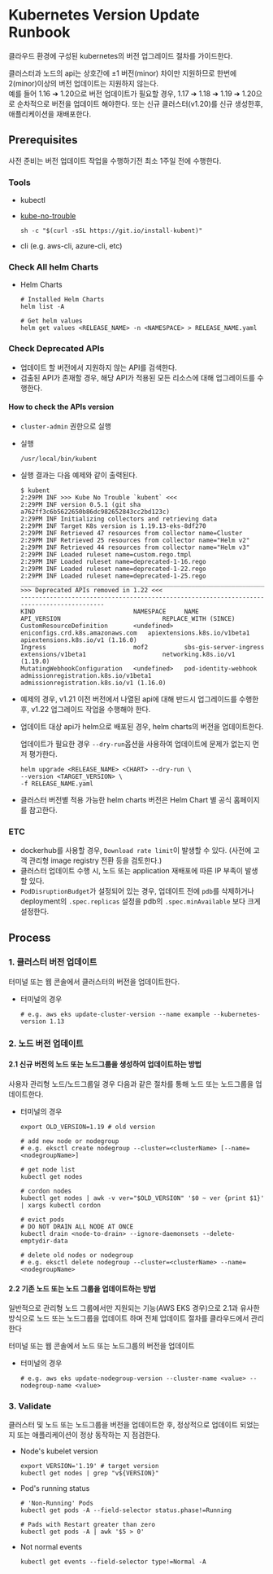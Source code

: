 # Kubernetes Version Update Runbook

클라우드 환경에 구성된 kubernetes의 버전 업그레이드 절차를 가이드한다.

클러스터과 노드의 api는 상호간에 &plusmn;1 버전(minor) 차이만 지원하므로 한번에 2(minor)이상의 버전 업데이트는 지원하지 않는다. </br>
예를 들어 1.16 &#10132; 1.20으로 버전 업데이트가 필요할 경우, 1.17 &#10132; 1.18 &#10132; 1.19 &#10132; 1.20으로 순차적으로 버전을 업데이트 해야한다.
또는 신규 클러스터(v1.20)를 신규 생성한후, 애플리케이션을 재배포한다.

## Prerequisites

사전 준비는 버전 업데이트 작업을 수행하기전 최소 1주일 전에 수행한다.

### Tools

- kubectl
- [kube-no-trouble](https://github.com/doitintl/kube-no-trouble)

  ```Shell
  sh -c "$(curl -sSL https://git.io/install-kubent)"
  ```

- cli (e.g. aws-cli, azure-cli, etc)

### Check All helm Charts

- Helm Charts

  ```Shell
  # Installed Helm Charts
  helm list -A

  # Get helm values
  helm get values <RELEASE_NAME> -n <NAMESPACE> > RELEASE_NAME.yaml
  ```

### Check Deprecated APIs

- 업데이트 할 버전에서 지원하지 않는 API를 검색한다.
- 검출된 API가 존재할 경우, 해당 API가 적용된 모든 리소스에 대해 업그레이드를 수행한다.

#### How to check the APIs version

- `cluster-admin` 권한으로 실행
- 실행

  ```Shell
  /usr/local/bin/kubent
  ```

- 실행 결과는 다음 예제와 같이 출력된다.

  ```Shell
  $ kubent
  2:29PM INF >>> Kube No Trouble `kubent` <<<
  2:29PM INF version 0.5.1 (git sha a762ff3c6b5622650b86dc982652843cc2bd123c)
  2:29PM INF Initializing collectors and retrieving data
  2:29PM INF Target K8s version is 1.19.13-eks-8df270
  2:29PM INF Retrieved 47 resources from collector name=Cluster
  2:29PM INF Retrieved 25 resources from collector name="Helm v2"
  2:29PM INF Retrieved 44 resources from collector name="Helm v3"
  2:29PM INF Loaded ruleset name=custom.rego.tmpl
  2:29PM INF Loaded ruleset name=deprecated-1-16.rego
  2:29PM INF Loaded ruleset name=deprecated-1-22.rego
  2:29PM INF Loaded ruleset name=deprecated-1-25.rego
  __________________________________________________________________________________________
  >>> Deprecated APIs removed in 1.22 <<<
  ------------------------------------------------------------------------------------------
  KIND                           NAMESPACE     NAME                               API_VERSION                            REPLACE_WITH (SINCE)
  CustomResourceDefinition       <undefined>   eniconfigs.crd.k8s.amazonaws.com   apiextensions.k8s.io/v1beta1           apiextensions.k8s.io/v1 (1.16.0)
  Ingress                        mof2          sbs-gis-server-ingress             extensions/v1beta1                     networking.k8s.io/v1 (1.19.0)
  MutatingWebhookConfiguration   <undefined>   pod-identity-webhook               admissionregistration.k8s.io/v1beta1   admissionregistration.k8s.io/v1 (1.16.0)
  ```

- 예제의 경우, v1.21 이전 버전에서 나열된 api에 대해 반드시 업그레이드를 수행한 후, v1.22 업그레이드 작업을 수행해야 한다.
- 업데이트 대상 api가 helm으로 배포된 경우, helm charts의 버전을 업데이트한다.

  업데이트가 필요한 경우 `--dry-run`옵션을 사용하여 업데이트에 문제가 없는지 먼저 평가한다.

  ```Shell
  helm upgrade <RELEASE_NAME> <CHART> --dry-run \
  --version <TARGET_VERSION> \
  -f RELEASE_NAME.yaml
  ```

- 클러스터 버전별 적용 가능한 helm charts 버전은 Helm Chart 별 공식 홈페이지를 참고한다.

### ETC

- dockerhub를 사용할 경우, `Download rate limit`이 발생할 수 있다. (사전에 고객 관리형 image registry 전환 등을 검토한다.)
- 클러스터 업데이트 수행 시, 노드 또는 application 재배포에 따른 IP 부족이 발생할 있다.
- `PodDisruptionBudget`가 설정되어 있는 경우, 업데이트 전에 `pdb`를 삭제하거나 deployment의 `.spec.replicas` 설정을 pdb의 `.spec.minAvailable` 보다 크게 설정한다.

## Process

### 1. 클러스터 버전 업데이트

터미널 또는 웹 콘솔에서 클러스터의 버전을 업데이트한다.

- 터미널의 경우

  ```Shell
  # e.g. aws eks update-cluster-version --name example --kubernetes-version 1.13
  ```

### 2. 노드 버전 업데이트

#### 2.1 신규 버전의 노드 또는 노드그룹을 생성하여 업데이트하는 방법

사용자 관리형 노드/노드그룹일 경우 다음과 같은 절차를 통해 노드 또는 노드그룹을 업데이트한다.

- 터미널의 경우

  ```Shell
  export OLD_VERSION=1.19 # old version

  # add new node or nodegroup
  # e.g. eksctl create nodegroup --cluster=<clusterName> [--name=<nodegroupName>]

  # get node list
  kubectl get nodes

  # cordon nodes
  kubectl get nodes | awk -v ver="$OLD_VERSION" '$0 ~ ver {print $1}' | xargs kubectl cordon

  # evict pods
  # DO NOT DRAIN ALL NODE AT ONCE
  kubectl drain <node-to-drain> --ignore-daemonsets --delete-emptydir-data

  # delete old nodes or nodegroup
  # e.g. eksctl delete nodegroup --cluster=<clusterName> --name=<nodegroupName>
  ```

#### 2.2 기존 노드 또는 노드 그룹을 업데이트하는 방법

일반적으로 관리형 노드 그룹에서만 지원되는 기능(AWS EKS 경우)으로 2.1과 유사한 방식으로 노드 또는 노드그룹을 업데이트 하며 전체 업데이트 절차를 클라우드에서 관리한다

터미널 또는 웹 콘솔에서 노드 또는 노드그룹의 버전을 업데이트

- 터미널의 경우

  ```Shell
  # e.g. aws eks update-nodegroup-version --cluster-name <value> --nodegroup-name <value>
  ```

### 3. Validate

클러스터 및 노드 또는 노드그룹을 버전을 업데이트한 후, 정상적으로 업데이트 되었는지 또는 애플리케이션이 정상 동작하는 지 점검한다.

- Node's kubelet version

  ```Shell
  export VERSION='1.19' # target version
  kubectl get nodes | grep "v${VERSION}"
  ```

- Pod's running status

  ```Shell
  # 'Non-Running' Pods
  kubectl get pods -A --field-selector status.phase!=Running

  # Pads with Restart greater than zero
  kubectl get pods -A | awk '$5 > 0'
  ```

- Not normal events

  ```Shell
  kubectl get events --field-selector type!=Normal -A
  ```
